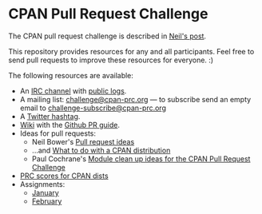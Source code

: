 CPAN Pull Request Challenge
===========================

The CPAN pull request challenge is described in [Neil's post](http://neilb.org/2014/11/29/pr-challenge-2015.html).

This repository provides resources for any and all participants. Feel free
to send pull requests to improve these resources for everyone. :)

The following resources are available:

* An [IRC channel](https://chat.mibbit.com/?channel=%23pr-challenge&server=irc.perl.org) with [public logs](http://irclog.perlgeek.de/pr-challenge/today).
* A mailing list: challenge@cpan-prc.org &mdash; to subscribe send an empty email to challenge-subscribe@cpan-prc.org
* A [Twitter hashtag](https://twitter.com/search?f=realtime&q=%23cpanpr&src=typd).
* [Wiki](https://github.com/CPAN-PRC/resources/wiki) with the
  [Github PR guide](https://github.com/CPAN-PRC/resources/wiki/My-first-Pull-Request).
* Ideas for pull requests:
  - Neil Bower's [Pull request ideas](http://neilb.org/2014/12/31/pr-ideas.html)
  - ...and [What to do with a CPAN distribution](http://neilb.org/2015/01/07/what-to-do.html)
  - Paul Cochrane's [Module clean up ideas for the CPAN Pull Request Challenge](http://codeaffe.de/cpan-pull-request-challenge/)
* [PRC scores for CPAN dists](https://cdn.rawgit.com/CPAN-PRC/resources/master/prc-scores.html)
* Assignments:
  - [January](https://cdn.rawgit.com/CPAN-PRC/resources/master/january.html)
  - [February](https://cdn.rawgit.com/CPAN-PRC/resources/master/february.html)
